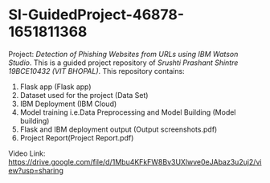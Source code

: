 # SI-GuidedProject-46878-1651811368
Project: *Detection of Phishing Websites from URLs using IBM Watson Studio*.
This is a guided project repository of *Srushti Prashant Shintre 19BCE10432 (VIT BHOPAL)*.
This repository contains:
  1. Flask app (Flask app)
  2. Dataset used for the project (Data Set)
  3. IBM Deployment (IBM Cloud)
  4. Model training i.e.Data Preprocessing and Model Building (Model building)
  5. Flask and IBM deployment output (Output screenshots.pdf)
  6. Project Report(Project Report.pdf)

Video Link: https://drive.google.com/file/d/1Mbu4KFkFW8Bv3UXlwve0eJAbaz3u2uj2/view?usp=sharing
